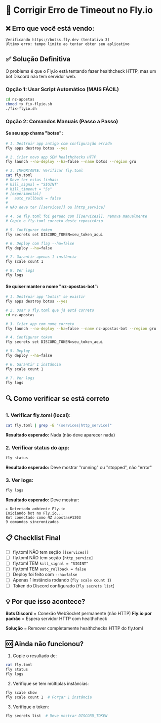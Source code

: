 # 🔧 Corrigir Erro de Timeout no Fly.io

## ❌ Erro que você está vendo:
```
Verificando https://botss.fly.dev (tentativa 3)
Último erro: tempo limite ao tentar obter seu aplicativo
```

## ✅ Solução Definitiva

O problema é que o Fly.io está tentando fazer healthcheck HTTP, mas um bot Discord não tem servidor web.

### Opção 1: Usar Script Automático (MAIS FÁCIL)

```bash
cd nz-apostas
chmod +x fix-flyio.sh
./fix-flyio.sh
```

### Opção 2: Comandos Manuais (Passo a Passo)

#### Se seu app chama "botss":

```bash
# 1. Destruir app antigo com configuração errada
fly apps destroy botss --yes

# 2. Criar novo app SEM healthchecks HTTP
fly launch --no-deploy --ha=false --name botss --region gru

# 3. IMPORTANTE: Verificar fly.toml
cat fly.toml
# Deve ter estas linhas:
# kill_signal = "SIGINT"
# kill_timeout = "5s"
# [experimental]
#   auto_rollback = false
# 
# NÃO deve ter [[services]] ou [http_service]

# 4. Se fly.toml foi gerado com [[services]], remova manualmente
# Copie o fly.toml correto deste repositório

# 5. Configurar token
fly secrets set DISCORD_TOKEN=seu_token_aqui

# 6. Deploy com flag --ha=false
fly deploy --ha=false

# 7. Garantir apenas 1 instância
fly scale count 1

# 8. Ver logs
fly logs
```

#### Se quiser manter o nome "nz-apostas-bot":

```bash
# 1. Destruir app "botss" se existir
fly apps destroy botss --yes

# 2. Usar o fly.toml que já está correto
cd nz-apostas

# 3. Criar app com nome correto
fly launch --no-deploy --ha=false --name nz-apostas-bot --region gru

# 4. Configurar token
fly secrets set DISCORD_TOKEN=seu_token_aqui

# 5. Deploy
fly deploy --ha=false

# 6. Garantir 1 instância
fly scale count 1

# 7. Ver logs
fly logs
```

## 🔍 Como verificar se está correto

### 1. Verificar fly.toml (local):
```bash
cat fly.toml | grep -E "(services|http_service)"
```
**Resultado esperado:** Nada (não deve aparecer nada)

### 2. Verificar status do app:
```bash
fly status
```
**Resultado esperado:** Deve mostrar "running" ou "stopped", não "error"

### 3. Ver logs:
```bash
fly logs
```
**Resultado esperado:** Deve mostrar:
```
✈️ Detectado ambiente Fly.io
Iniciando bot no Fly.io...
Bot conectado como NZ apostas#1303
9 comandos sincronizados
```

## 📋 Checklist Final

- [ ] fly.toml NÃO tem seção `[[services]]`
- [ ] fly.toml NÃO tem seção `[http_service]`
- [ ] fly.toml TEM `kill_signal = "SIGINT"`
- [ ] fly.toml TEM `auto_rollback = false`
- [ ] Deploy foi feito com `--ha=false`
- [ ] Apenas 1 instância rodando (`fly scale count 1`)
- [ ] Token do Discord configurado (`fly secrets list`)

## 💡 Por que isso acontece?

**Bots Discord** = Conexão WebSocket permanente (não HTTP)
**Fly.io por padrão** = Espera servidor HTTP com healthcheck

**Solução** = Remover completamente healthchecks HTTP do fly.toml

## 🆘 Ainda não funcionou?

1. Copie o resultado de:
```bash
cat fly.toml
fly status
fly logs
```

2. Verifique se tem múltiplas instâncias:
```bash
fly scale show
fly scale count 1  # Forçar 1 instância
```

3. Verifique o token:
```bash
fly secrets list  # Deve mostrar DISCORD_TOKEN
```
